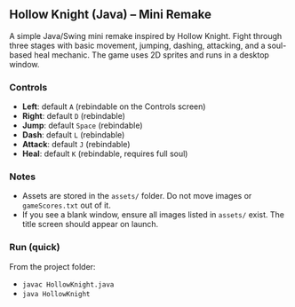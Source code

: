 ## Hollow Knight (Java) – Mini Remake

A simple Java/Swing mini remake inspired by Hollow Knight. Fight through three stages with basic movement, jumping, dashing, attacking, and a soul-based heal mechanic. The game uses 2D sprites and runs in a desktop window.

### Controls
- **Left**: default `A` (rebindable on the Controls screen)
- **Right**: default `D` (rebindable)
- **Jump**: default `Space` (rebindable)
- **Dash**: default `L` (rebindable)
- **Attack**: default `J` (rebindable)
- **Heal**: default `K` (rebindable, requires full soul)

### Notes
- Assets are stored in the `assets/` folder. Do not move images or `gameScores.txt` out of it.
- If you see a blank window, ensure all images listed in `assets/` exist. The title screen should appear on launch.

### Run (quick)
From the project folder:
   - `javac HollowKnight.java`
   - `java HollowKnight`



